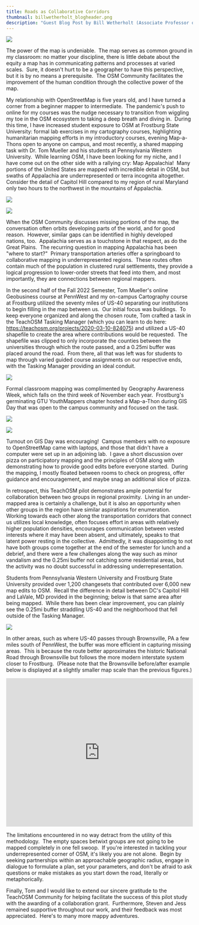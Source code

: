 ```yaml
---
title: Roads as Collaborative Corridors
thumbnail: billwetherholt_blogheader.png
description: "Guest Blog Post by Bill Wetherholt (Associate Professor of Geography, Frostburg State University)"
---
```

![](../../../assets/images/blog/billwetherholt_blogheader.png)

The power of the map is undeniable.  The map serves as common ground in my classroom: no matter your discipline, there is little debate about the equity a map has in communicating patterns and processes at varied scales.  Sure, it doesn't hurt to be a geographer to have this perspective, but it is by no means a prerequisite.  The OSM Community facilitates the improvement of the human condition through the collective power of the map.

My relationship with OpenStreetMap is five years old, and I have turned a corner from a beginner mapper to intermediate.  The pandemic's push to online for my courses was the nudge necessary to transition from wiggling my toe in the OSM ecosystem to taking a deep breath and diving in.  During this time, I have increased student exposure to OSM at Frostburg State University: formal lab exercises in my cartography courses, highlighting humanitarian mapping efforts in my introductory courses, evening Map-a-Thons open to anyone on campus, and most recently, a shared mapping task with Dr. Tom Mueller and his students at Pennsylvania Western University.  While learning OSM, I have been looking for my niche, and I have come out on the other side with a rallying cry: Map Appalachia!  Many portions of the United States are mapped with incredible detail in OSM, but swaths of Appalachia are underrepresented or terra incognita altogether.  Consider the detail of Capitol Hill compared to my region of rural Maryland only two hours to the northwest in the mountains of Appalachia.

![](https://lh5.googleusercontent.com/NFP-y2LiuaZ1JoHx3r8MpwHUXUGFC5VbsMgJ7jiZmnzTdmlQ3q-FIzu-2WgGD6bzap2Y3TVfBsbdAnEnSUKWYswysVP7Wf14qfG1vP9CesSz5Rj-m_ELX8LYQ3MApYpZ35pdCfwd_7Xy271qGJRgag)

![](https://lh3.googleusercontent.com/lbCW_3MoPD6tcLnRBKWrloakU6GvDFX9O7IItVii5QugLxsBmhNlcfVfXPLbr2rqUc0PXDk2ORhYMGX5Z5M_1Xcb7kRnpA-Za5ptGvH9Pz6itNKHMmH8v-tSqWrDxD6mUjgLxBd55fzKAnvNxcvRFQ)

When the OSM Community discusses missing portions of the map, the conversation often orbits developing parts of the world, and for good reason.  However, similar gaps can be identified in highly developed nations, too.  Appalachia serves as a touchstone in that respect, as do the Great Plains.  The recurring question in mapping Appalachia has been "where to start?"  Primary transportation arteries offer a springboard to collaborative mapping in underrepresented regions.  These routes often contain much of the population in clustered rural settlements, they provide a logical progression to lower-order streets that feed into them, and most importantly, they are connections between regional mappers.

In the second half of the Fall 2022 Semester, Tom Mueller's online Geobusiness course at PennWest and my on-campus Cartography course at Frostburg utilized the seventy miles of US-40 separating our institutions to begin filling in the map between us.  Our initial focus was buildings.  To keep everyone organized and along the chosen route, Tom crafted a task in the TeachOSM Tasking Manager (which you can learn to do here: <https://teachosm.org/projects/2020-03-10-824075>) and utilized a US-40 shapefile to create the area where contributions would be requested.  The shapefile was clipped to only incorporate the counties between the universities through which the route passed, and a 0.25mi buffer was placed around the road.  From there, all that was left was for students to map through varied guided course assignments on our respective ends, with the Tasking Manager providing an ideal conduit.

![](https://lh6.googleusercontent.com/9yF2aogMGiV_cP2awsw3vs6YLCkSmEuTD_uJdxPhQfhfbJOFl_9BQEdJ-6UHfwEiW3Tgc6BamQ8pCfqr2l6S7Ceet39KwUHY-kjM9ExA6LjqihzntMUSqHCDxxHY2awP1WWqWU8SQManhk3_JU8y1g)

Formal classroom mapping was complimented by Geography Awareness Week, which falls on the third week of November each year.  Frostburg's germinating GTU YouthMappers chapter hosted a Map-a-Thon during GIS Day that was open to the campus community and focused on the task.

![](https://lh4.googleusercontent.com/6YF8W5GfJPiw6ksyKkdw4anncV28K7NdQbsB2RSnPVueVdxjueXgx0ZTxe2JshjCVGXQCvPddXy9XnXZP2XEaNPdylsJaFscknfyyCBSXrZksVKAKiV-5HIpCf8oBO-U73S8AsbYC394krAvoFarzg)

![](https://lh4.googleusercontent.com/ECeSsoYaZ5XetOiGrxY2isg1COyBV9FYKJQ4YVd8NG-S8uFUl0Zf5GSvW_hnwNz6N8kRODRO_-ToB3VCvCRFJ7aapn5uTNtMsvel9OolwtvwIyjGDoovfNsq3ELMGoB7eXe_mLgZfWGdDCxFem7btw)

Turnout on GIS Day was encouraging!  Campus members with no exposure to OpenStreetMap came with laptops, and those that didn't have a computer were set up in an adjoining lab.  I gave a short discussion over pizza on participatory mapping and the principles of OSM along with demonstrating how to provide good edits before everyone started.  During the mapping, I mostly floated between rooms to check on progress, offer guidance and encouragement, and maybe snag an additional slice of pizza.

In retrospect, this TeachOSM pilot demonstrates ample potential for collaboration between two groups in regional proximity.  Living in an under-mapped area is certainly a challenge, but it is also an opportunity when other groups in the region have similar aspirations for enumeration.  Working towards each other along the transportation corridors that connect us utilizes local knowledge, often focuses effort in areas with relatively higher population densities, encourages communication between vested interests where it may have been absent, and ultimately, speaks to that latent power resting in the collective.  Admittedly, it was disappointing to not have both groups come together at the end of the semester for lunch and a debrief, and there were a few challenges along the way such as minor vandalism and the 0.25mi buffer not catching some residential areas, but the activity was no doubt successful in addressing underrepresentation.

Students from Pennsylvania Western University and Frostburg State University provided over 1,200 changesets that contributed over 6,000 new map edits to OSM.  Recall the difference in detail between DC's Capitol Hill and LaVale, MD provided in the beginning; below is that same area after being mapped.  While there has been clear improvement, you can plainly see the 0.25mi buffer straddling US-40 and the neighborhood that fell outside of the Tasking Manager.

![](https://lh5.googleusercontent.com/R1jAMRcoIQ-YnO7IFi3p0sFRdjLh0KmDNNo61nb87BzmR3uCnoqsPebgDy0k3WUGy5w0k7awndwGRnLxPGLe6ox1zleZ8mwD3Vp8YSkaIs1obUQYNu8fh9Hh8ZfLxlKgs1uTEyTj0AVDx1Vz8LP1og)

In other areas, such as where US-40 passes through Brownsville, PA a few miles south of PennWest, the buffer was more efficient in capturing missing areas.  This is because the route better approximates the historic National Road through Brownsville but follows the more modern interstate system closer to Frostburg.  (Please note that the Brownsville before/after example below is displayed at a slightly smaller map scale than the previous figures.)

<iframe src="https://sandbox.elfsightcdn.com/49d56718-f1aa-463e-ad80-e4ba84f1d95d" width="100%" height="400px" frameborder="0"></iframe>

The limitations encountered in no way detract from the utility of this methodology.  The empty spaces betwixt groups are not going to be mapped completely in one fell swoop.  If you're interested in tackling your underrepresented corner of OSM, it's likely you are not alone.  Begin by seeking partnerships within an approachable geographic radius, engage in dialogue to formulate a plan, set your parameters, and don't be afraid to ask questions or make mistakes as you start down the road, literally or metaphorically.

Finally, Tom and I would like to extend our sincere gratitude to the TeachOSM Community for helping facilitate the success of this pilot study with the awarding of a collaboration grant.  Furthermore, Steven and Jess remained supportive throughout our work, and their feedback was most appreciated.  Here's to many more mappy adventures.
